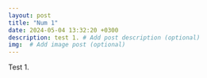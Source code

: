 ```yaml
---
layout: post
title: "Num 1"
date: 2024-05-04 13:32:20 +0300
description: test 1. # Add post description (optional)
img:  # Add image post (optional)
---
```

Test 1.
